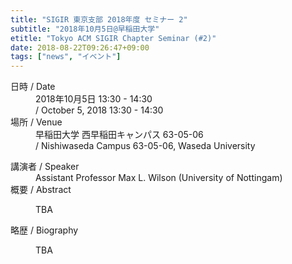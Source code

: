 ```yaml
---
title: "SIGIR 東京支部 2018年度 セミナー 2"
subtitle: "2018年10月5日@早稲田大学"
etitle: "Tokyo ACM SIGIR Chapter Seminar (#2)"
date: 2018-08-22T09:26:47+09:00
tags: ["news", "イベント"]
---
```


<dl>
    <dt>日時 / Date</dt>
    <dd>2018年10月5日 13:30 - 14:30</dd>
    <dd>/ October 5, 2018 13:30 - 14:30</dd>
    <dt>場所 / Venue</dt>
    <dd>早稲田大学 西早稲田キャンパス 63-05-06</dd>
    <dd>/ Nishiwaseda Campus 63-05-06, Waseda University</dd>
</dl>

<!-- ### -->
<dl>
    <dt>講演者 / Speaker</dt>
    <dd>Assistant Professor Max L. Wilson (University of Nottingam)</dd>
    <dt>概要 / Abstract</dt>
    <dd>
    <p>TBA</p>
    </dd>
    <dt>略歴 / Biography</dt>
    <dd>
    <p>TBA</p>
    </dd>
</dl>
